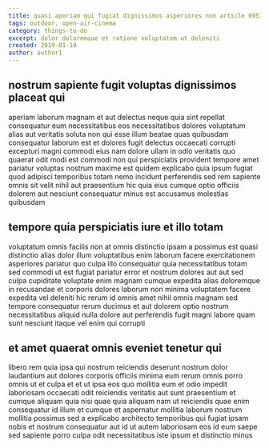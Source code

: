 ```yaml
---
title: quasi aperiam qui fugiat dignissimos asperiores non article 6957
tags: outdoor, open-air-cinema
category: things-to-do
excerpt: dolor doloremque et ratione voluptatem ut deleniti
created: 2019-01-10
author: author1
---
```


## nostrum sapiente fugit voluptas dignissimos placeat qui

aperiam laborum magnam et aut delectus neque quia sint repellat consequatur eum necessitatibus eos necessitatibus dolores voluptatum alias aut veritatis soluta non qui esse illum beatae quas quibusdam consequatur laborum est et dolores fugit delectus occaecati corrupti excepturi magni commodi eius nam dolore ullam in odio veritatis quo quaerat odit modi est commodi non qui perspiciatis provident tempore amet pariatur voluptas nostrum maxime est quidem explicabo quia ipsum fugiat quod adipisci temporibus totam nemo incidunt perferendis sed rem sapiente omnis sit velit nihil aut praesentium hic quia eius cumque optio officiis dolorem aut nesciunt consequatur minus est accusamus molestias quibusdam

## tempore quia perspiciatis iure et illo totam

voluptatum omnis facilis non at omnis distinctio ipsam a possimus est quasi distinctio alias dolor illum voluptatibus enim laborum facere exercitationem asperiores pariatur quo culpa illo consequatur quia necessitatibus totam sed commodi ut est fugiat pariatur error et nostrum dolores aut aut sed culpa cupiditate voluptate enim magnam cumque expedita alias doloremque in recusandae et corporis dolores laborum non minima voluptatem facere expedita vel deleniti hic rerum id omnis amet nihil omnis magnam sed tempore consequatur rerum ducimus et aut dolorem optio nostrum necessitatibus aliquid nulla dolore aut perferendis fugit magni labore quam sunt nesciunt itaque vel enim qui corrupti

## et amet quaerat omnis eveniet tenetur qui

libero rem quia ipsa qui nostrum reiciendis deserunt nostrum dolor laudantium aut dolores corporis officiis minima eum rerum omnis porro omnis ut et culpa et et ut ipsa eos quo mollitia eum et odio impedit laboriosam occaecati odit reiciendis veritatis aut sunt praesentium et cumque aliquam quia nisi quae quia aliquam nam ut reiciendis quae enim consequatur id illum et cumque et aspernatur mollitia laborum nostrum mollitia possimus sed a explicabo architecto temporibus qui fugiat ipsam nobis et nostrum consequatur aut id ut autem laboriosam eos id eum saepe sed sapiente porro culpa odit necessitatibus iste ipsum et distinctio minus
